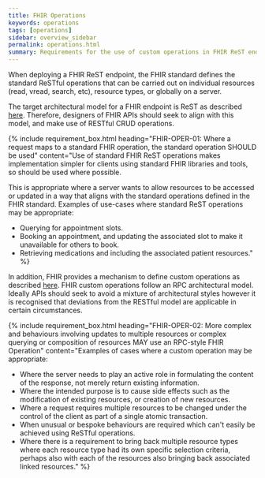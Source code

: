```yaml
---
title: FHIR Operations
keywords: operations
tags: [operations]
sidebar: overview_sidebar
permalink: operations.html
summary: Requirements for the use of custom operations in FHIR ReST endpoints
---
```


When deploying a FHIR ReST endpoint, the FHIR standard defines the standard ReSTful operations that can be carried out on individual resources (read, vread, search, etc), resource types, or globally on a server.

The target architectural model for a FHIR endpoint is ReST as described [here](https://www.hl7.org/fhir/http.html). Therefore, designers of FHIR APIs should seek to align with this model, and make use of RESTful CRUD operations.

{% include requirement_box.html
	heading="FHIR-OPER-01: Where a request maps to a standard FHIR operation, the standard operation SHOULD be used"
	content="Use of standard FHIR ReST operations makes implementation simpler for clients using standard FHIR libraries and tools, so should be used where possible.

This is appropriate where a server wants to allow resources to be accessed or updated in a way that aligns with the standard operations defined in the FHIR standard. Examples of use-cases where standard ReST operations may be appropriate:

- Querying for appointment slots.
- Booking an appointment, and updating the associated slot to make it unavailable for others to book.
- Retrieving medications and including the associated patient resources."
%}

In addition, FHIR provides a mechanism to define custom operations as described [here](https://www.hl7.org/fhir/operations.html). FHIR custom operations follow an RPC architectural model. Ideally APIs should seek to avoid a mixture of architectural styles however it is recognised that deviations from the RESTful model are applicable in certain circumstances.

{% include requirement_box.html
	heading="FHIR-OPER-02: More complex and behaviours involving updates to multiple resources or complex querying or composition of resources MAY use an RPC-style FHIR Operation"
	content="Examples of cases where a custom operation may be appropriate:

 - Where the server needs to play an active role in formulating the content of the response, not merely return existing information.
 - Where the intended purpose is to cause side effects such as the modification of existing resources, or creation of new resources.
 - Where a request requires multiple resources to be changed under the control of the client as part of a single atomic transaction.
 - When unusual or bespoke behaviours are required which can't easily be achieved using ReSTful operations.
 - Where there is a requirement to bring back multiple resource types where each resource type had its own specific selection criteria, perhaps also with each of the resources also bringing back associated linked resources."
%}

